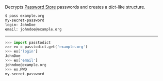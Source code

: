 Decrypts [Password Store][1] passwords and creates a *dict*-like structure.

```sh
$ pass example.org
my-secret-password
login: JohnDoe
email: johndoe@example.org
```

---

```python
>>> import passtodict
>>> ex = passtodict.get('example.org')
>>> ex['login']
JohnDoe
>>> ex['email']
johndoe@example.org
>>> ex.PWD
my-secret-password
```

[1]: https://www.passwordstore.org/
